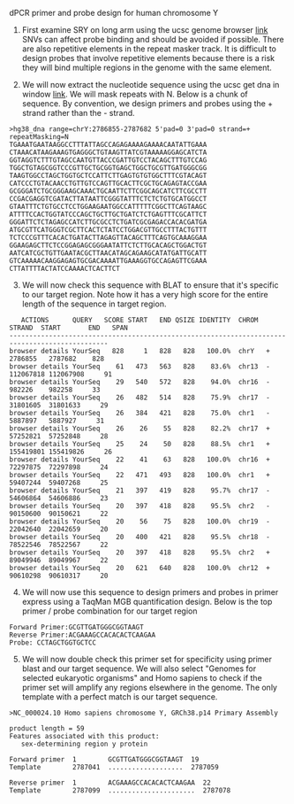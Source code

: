dPCR primer and probe design for human chromosome Y

1. First examine SRY on long arm using the ucsc genome browser [link](http://www.genome.ucsc.edu/cgi-bin/hgTracks?db=hg38&lastVirtModeType=default&lastVirtModeExtraState=&virtModeType=default&virtMode=0&nonVirtPosition=&position=chrY%3A2786855%2D2787682&hgsid=1672248776_rpAp1gzGpHanU8vktIpY5I6kzS0Y) SNVs can affect probe binding and should be avoided if possible. There are also repetitive elements in the repeat masker track. It is difficult to design probes that involve repetitive elements because there is a risk they will bind multiple regions in the genome with the same element.

2. We will now extract the nucleotide sequence using the ucsc get dna in window [link](https://genome-euro.ucsc.edu/cgi-bin/hgc?hgsid=226600623_EcMYrC757dFyLJ6OyJROM4LHm80w&o=72121019&g=getDna&i=mixed&c=chr17&l=72121019&r=72126420&db=hg38&hgsid=226600623_EcMYrC757dFyLJ6OyJROM4LHm80w). We will mask repeats with N. Below is a  chunk of sequence. By convention, we design primers and probes using the + strand rather than the - strand. 

```
>hg38_dna range=chrY:2786855-2787682 5'pad=0 3'pad=0 strand=+ repeatMasking=N
TGAAATGAATAAGGCCTTTATTAGCCAGAGAAAAGAAAACAATATTGAAA
CTAAACATAAGAAAGTGAGGGCTGTAAGTTATCGTAAAAAGGAGCATCTA
GGTAGGTCTTTGTAGCCAATGTTACCCGATTGTCCTACAGCTTTGTCCAG
TGGCTGTAGCGGTCCCGTTGCTGCGGTGAGCTGGCTGCGTTGATGGGCGG
TAAGTGGCCTAGCTGGTGCTCCATTCTTGAGTGTGTGGCTTTCGTACAGT
CATCCCTGTACAACCTGTTGTCCAGTTGCACTTCGCTGCAGAGTACCGAA
GCGGGATCTGCGGGAAGCAAACTGCAATTCTTCGGCAGCATCTTCGCCTT
CCGACGAGGTCGATACTTATAATTCGGGTATTTCTCTCTGTGCATGGCCT
GTAATTTCTGTGCCTCCTGGAAGAATGGCCATTTTTCGGCTTCAGTAAGC
ATTTTCCACTGGTATCCCAGCTGCTTGCTGATCTCTGAGTTTCGCATTCT
GGGATTCTCTAGAGCCATCTTGCGCCTCTGATCGCGAGACCACACGATGA
ATGCGTTCATGGGTCGCTTCACTCTATCCTGGACGTTGCCTTTACTGTTT
TCTCCCGTTTCACACTGATACTTAGAGTTACAGCTTTCAGTGCAAAGGAA
GGAAGAGCTTCTCCGGAGAGCGGGAATATTCTCTTGCACAGCTGGACTGT
AATCATCGCTGTTGAATACGCTTAACATAGCAGAAGCATATGATTGCATT
GTCAAAAACAAGGAGAGTGCGACAAAATTGAAAGGTGCCAGAGTTCGAAA
CTTATTTTACTATCCAAAACTCACTTCT
```



3. We will now check this sequence with BLAT to ensure that it's specific to our target region. Note how it has a very high score for the entire length of the sequence in target region. 

```
   ACTIONS      QUERY   SCORE START   END QSIZE IDENTITY  CHROM  STRAND  START       END   SPAN
-----------------------------------------------------------------------------------------------
browser details YourSeq   828     1   828   828   100.0%  chrY   +     2786855   2787682    828
browser details YourSeq    61   473   563   828    83.6%  chr13  -   112067818 112067908     91
browser details YourSeq    29   540   572   828    94.0%  chr16  -      982226    982258     33
browser details YourSeq    26   482   514   828    75.9%  chr17  -    31801605  31801633     29
browser details YourSeq    26   384   421   828    75.0%  chr1   -     5887897   5887927     31
browser details YourSeq    26    26    55   828    82.2%  chr17  +    57252821  57252848     28
browser details YourSeq    25    24    50   828    88.5%  chr1   +   155419801 155419826     26
browser details YourSeq    22    41    63   828   100.0%  chr16  +    72297875  72297898     24
browser details YourSeq    22   471   493   828   100.0%  chr1   +    59407244  59407268     25
browser details YourSeq    21   397   419   828    95.7%  chr17  -    54606864  54606886     23
browser details YourSeq    20   397   418   828    95.5%  chr2   -    90150600  90150621     22
browser details YourSeq    20    56    75   828   100.0%  chr19  -    22042640  22042659     20
browser details YourSeq    20   400   421   828    95.5%  chr18  -    78522546  78522567     22
browser details YourSeq    20   397   418   828    95.5%  chr2   +    89049946  89049967     22
browser details YourSeq    20   621   640   828   100.0%  chr12  +    90610298  90610317     20
```

4. We will now use this sequence to design primers and probes in primer express using a TaqMan MGB quantification design. Below is the top primer / probe combination for our target region

```
Forward Primer:GCGTTGATGGGCGGTAAGT
Reverse Primer:ACGAAAGCCACACACTCAAGAA
Probe: CCTAGCTGGTGCTCC
```

5. We will now double check this primer set for specificity using primer blast and our target sequence. We will also select "Genomes for selected eukaryotic organisms" and Homo sapiens to check if the primer set will amplify any regions elsewhere in the genome. The only template with a perfect match is our target sequence. 

```
>NC_000024.10 Homo sapiens chromosome Y, GRCh38.p14 Primary Assembly

product length = 59
Features associated with this product:
   sex-determining region y protein

Forward primer  1        GCGTTGATGGGCGGTAAGT  19
Template        2787041  ...................  2787059

Reverse primer  1        ACGAAAGCCACACACTCAAGAA  22
Template        2787099  ......................  2787078
```




